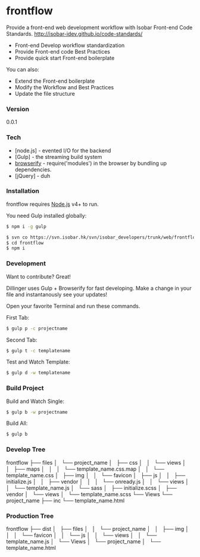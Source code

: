 # frontflow

Provide a front-end web development workflow with 
Isobar Front-end Code Standards. http://isobar-idev.github.io/code-standards/

  - Front-end Develop workflow standardization
  - Provide Front-end code Best Practices
  - Provide quick start Front-end boilerplate

You can also:
  - Extend the Front-end boilerplate
  - Modify the Workflow and Best Practices 
  - Update the file structure

### Version
0.0.1

### Tech

* [node.js] - evented I/O for the backend
* [Gulp] - the streaming build system
* [browserify](http://browserify.org/) - require('modules') in the browser by bundling up dependencies.
* [jQuery] - duh


### Installation

frontflow requires [Node.js](https://nodejs.org/) v4+ to run.

You need Gulp installed globally:

```sh
$ npm i -g gulp
```

```sh
$ svn co https://svn.isobar.hk/svn/isobar_developers/trunk/web/frontflow
$ cd frontflow
$ npm i
```

### Development

Want to contribute? Great!

Dillinger uses Gulp + Browserify for fast developing.
Make a change in your file and instantanously see your updates!

Open your favorite Terminal and run these commands.

First Tab:
```sh
$ gulp p -c projectname
```

Second Tab:
```sh
$ gulp t -c templatename
```

Test and Watch Template:
```sh
$ gulp d -w templatename
```


### Build Project

Build and Watch Single:
```sh
$ gulp b -w projectname
```

Build All:
```sh
$ gulp b
```



### Develop Tree

frontflow
├── files
│   └── project_name
│       ├── css
│       │   └── views
│       │       ├── maps
│       │       │   └── template_name.css.map
│       │       └── template_name.css
│       ├── img
│       │   └── favicon
│       ├── js
│       │   ├── initialize.js
│       │   ├── vendor
│       │   │   └── onready.js
│       │   └── views
│       │       └── template_name.js
│       └── sass
│           ├── initialize.scss
│           ├── vendor
│           └── views
│               └── template_name.scss
└── Views
    └── project_name
        ├── inc
        └── template_name.html

### Production Tree

frontflow
├── dist
│   ├── files
│   │   └── project_name
│   │       ├── img
│   │       │   └── favicon
│   │       └── js
│   │           └── views
│   │               └── template_name.js
│   └── Views
│       └── project_name
│           └── template_name.html
